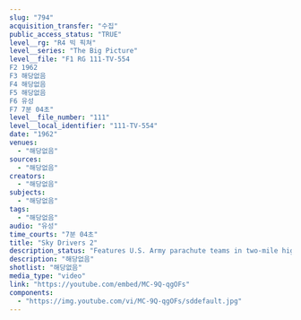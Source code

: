 ```yaml
---
slug: "794"
acquisition_transfer: "수집"
public_access_status: "TRUE"
level__rg: "R4 빅 픽쳐"
level__series: "The Big Picture"
level__file: "F1 RG 111-TV-554
F2 1962
F3 해당없음
F4 해당없음
F5 해당없음
F6 유성
F7 7분 04초"
level__file_number: "111"
level__local_identifier: "111-TV-554"
date: "1962"
venues: 
  - "해당없음"
sources: 
  - "해당없음"
creators: 
  - "해당없음"
subjects: 
  - "해당없음"
tags: 
  - "해당없음"
audio: "유성"
time_courts: "7분 04초"
title: "Sky Drivers 2"
description_status: "Features U.S. Army parachute teams in two-mile high maneuvers."
description: "해당없음"
shotlist: "해당없음"
media_type: "video"
link: "https://youtube.com/embed/MC-9Q-qgOFs"
components: 
  - "https://img.youtube.com/vi/MC-9Q-qgOFs/sddefault.jpg"
---
```

